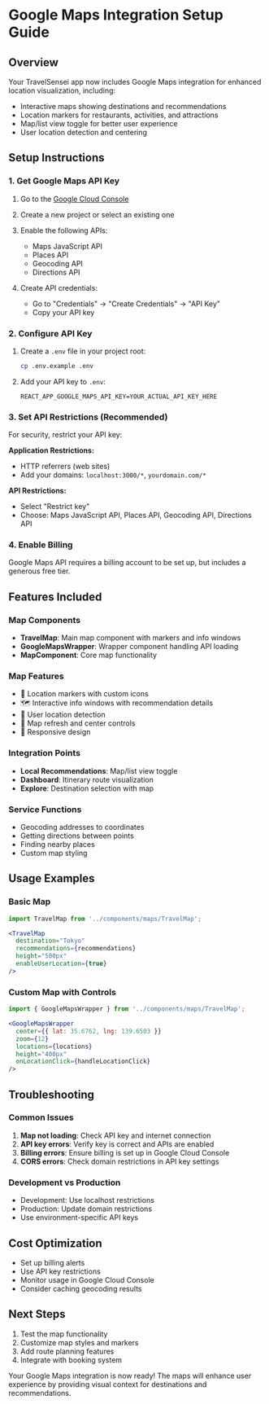# Google Maps Integration Setup Guide

## Overview
Your TravelSensei app now includes Google Maps integration for enhanced location visualization, including:
- Interactive maps showing destinations and recommendations
- Location markers for restaurants, activities, and attractions
- Map/list view toggle for better user experience
- User location detection and centering

## Setup Instructions

### 1. Get Google Maps API Key
1. Go to the [Google Cloud Console](https://console.cloud.google.com/)
2. Create a new project or select an existing one
3. Enable the following APIs:
   - Maps JavaScript API
   - Places API
   - Geocoding API
   - Directions API

4. Create API credentials:
   - Go to "Credentials" → "Create Credentials" → "API Key"
   - Copy your API key

### 2. Configure API Key
1. Create a `.env` file in your project root:
   ```bash
   cp .env.example .env
   ```

2. Add your API key to `.env`:
   ```
   REACT_APP_GOOGLE_MAPS_API_KEY=YOUR_ACTUAL_API_KEY_HERE
   ```

### 3. Set API Restrictions (Recommended)
For security, restrict your API key:

**Application Restrictions:**
- HTTP referrers (web sites)
- Add your domains: `localhost:3000/*`, `yourdomain.com/*`

**API Restrictions:**
- Select "Restrict key"
- Choose: Maps JavaScript API, Places API, Geocoding API, Directions API

### 4. Enable Billing
Google Maps API requires a billing account to be set up, but includes a generous free tier.

## Features Included

### Map Components
- **TravelMap**: Main map component with markers and info windows
- **GoogleMapsWrapper**: Wrapper component handling API loading
- **MapComponent**: Core map functionality

### Map Features
- 📍 Location markers with custom icons
- 🗺️ Interactive info windows with recommendation details
- 🎯 User location detection
- 🔄 Map refresh and center controls
- 📱 Responsive design

### Integration Points
- **Local Recommendations**: Map/list view toggle
- **Dashboard**: Itinerary route visualization
- **Explore**: Destination selection with map

### Service Functions
- Geocoding addresses to coordinates
- Getting directions between points
- Finding nearby places
- Custom map styling

## Usage Examples

### Basic Map
```jsx
import TravelMap from '../components/maps/TravelMap';

<TravelMap
  destination="Tokyo"
  recommendations={recommendations}
  height="500px"
  enableUserLocation={true}
/>
```

### Custom Map with Controls
```jsx
import { GoogleMapsWrapper } from '../components/maps/TravelMap';

<GoogleMapsWrapper
  center={{ lat: 35.6762, lng: 139.6503 }}
  zoom={12}
  locations={locations}
  height="400px"
  onLocationClick={handleLocationClick}
/>
```

## Troubleshooting

### Common Issues
1. **Map not loading**: Check API key and internet connection
2. **API key errors**: Verify key is correct and APIs are enabled
3. **Billing errors**: Ensure billing is set up in Google Cloud Console
4. **CORS errors**: Check domain restrictions in API key settings

### Development vs Production
- Development: Use localhost restrictions
- Production: Update domain restrictions
- Use environment-specific API keys

## Cost Optimization
- Set up billing alerts
- Use API key restrictions
- Monitor usage in Google Cloud Console
- Consider caching geocoding results

## Next Steps
1. Test the map functionality
2. Customize map styles and markers
3. Add route planning features
4. Integrate with booking system

Your Google Maps integration is now ready! The maps will enhance user experience by providing visual context for destinations and recommendations.